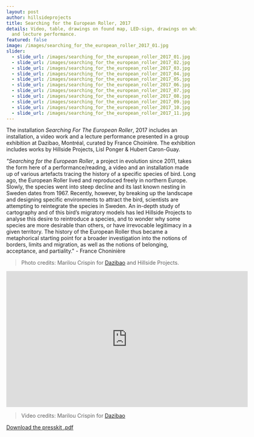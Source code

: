 ```yaml
---
layout: post
author: hillsideprojects
title: Searching for the European Roller, 2017
details: Video, table, drawings on found map, LED-sign, drawings on white-board
  and lecture performance.
featured: false
image: /images/searching_for_the_european_roller_2017_01.jpg
slider:
  - slide_url: /images/searching_for_the_european_roller_2017_01.jpg
  - slide_url: /images/searching_for_the_european_roller_2017_02.jpg
  - slide_url: /images/searching_for_the_european_roller_2017_03.jpg
  - slide_url: /images/searching_for_the_european_roller_2017_04.jpg
  - slide_url: /images/searching_for_the_european_roller_2017_05.jpg
  - slide_url: /images/searching_for_the_european_roller_2017_06.jpg
  - slide_url: /images/searching_for_the_european_roller_2017_07.jpg
  - slide_url: /images/searching_for_the_european_roller_2017_08.jpg
  - slide_url: /images/searching_for_the_european_roller_2017_09.jpg
  - slide_url: /images/searching_for_the_european_roller_2017_10.jpg
  - slide_url: /images/searching_for_the_european_roller_2017_11.jpg
---
```

The installation *Searching For The European Roller*, 2017 includes an installation, a video work and a lecture performance presented in a group exhibition at Dazibao, Montréal, curated by France Choinière. The exhibition includes works by Hillside Projects, Lisl Ponger & Hubert Caron-Guay.

*"Searching for the European Roller*, a project in evolution since 2011, takes the form here of a performance/reading, a video and an installation made up of various artefacts tracing the history of a specific species of bird. Long ago, the European Roller lived and reproduced freely in northern Europe. Slowly, the species went into steep decline and its last known nesting in Sweden dates from 1967. Recently, however, by breaking up the landscape and designing specific environments to attract the bird, scientists are attempting to reintegrate the species in Sweden. An in-depth study of cartography and of this bird’s migratory models has led Hillside Projects to analyse this desire to reintroduce a species, and to wonder why some species are more desirable than others, or have irrevocable legitimacy in a given territory. The history of the European Roller thus became a metaphorical starting point for a broader investigation into the notions of borders, limits and migration, as well as the notions of belonging, acceptance, and partiality." - France Choninière

> Photo credits: Marilou Crispin for <a href="https://dazibao.art/" target="blank">Dazibao</a> and Hillside Projects.



<iframe src="https://player.vimeo.com/video/242933312" width="640" height="360" frameborder="0" webkitallowfullscreen mozallowfullscreen allowfullscreen></iframe>

> Video credits: Marilou Crispin for  <a href="https://dazibao.art/" target="blank">Dazibao</a>

<object data="/images/Press-kit_HCG-HP-LP.pdf" type="application/pdf" width="100%" height="100%">
  <p><a href="/images/Press-kit_HCG-HP-LP.pdf">Download the presskit .pdf</a></p>
</object>
